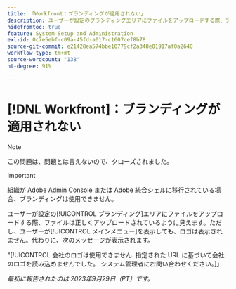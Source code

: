 ```yaml
---
title: 「Workfront：ブランディングが適用されない」
description: ユーザーが設定のブランディングエリアにファイルをアップロードする際、ファイルは正しくアップロードされているように見えます。ただし、ユーザーがメインメニューを表示した場合、ロゴは表示されません。代わりに、エラーメッセージが表示されます。
hidefromtoc: true
feature: System Setup and Administration
exl-id: 0c7e5ebf-c09a-45fd-a017-c1607cef8b78
source-git-commit: e21428ea574bbe10779cf2a348e01917af0a2640
workflow-type: tm+mt
source-wordcount: '138'
ht-degree: 91%

---
```


# [!DNL Workfront]：ブランディングが適用されない

>[!NOTE]
>
>この問題は、問題とは言えないので、クローズされました。

>[!IMPORTANT]
>
>組織が Adobe Admin Console または Adobe 統合シェルに移行されている場合、ブランディングは使用できません。

ユーザーが設定の[!UICONTROL ブランディング]エリアにファイルをアップロードする際、ファイルは正しくアップロードされているように見えます。ただし、ユーザーが[!UICONTROL メインメニュー]を表示しても、ロゴは表示されません。代わりに、次のメッセージが表示されます。

&quot;[!UICONTROL 会社のロゴは使用できません. 指定された URL に基づいて会社のロゴを読み込めませんでした。 システム管理者にお問い合わせください。]」

_最初に報告されたのは 2023年9月29日（PT）です。_
